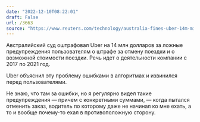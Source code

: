 ```yaml
---
date: "2022-12-10T08:22:01"
draft: False
url: /3663
source: "https://www.reuters.com/technology/australia-fines-uber-14m-misleading-advertisements-about-fares-cancellation-fees-2022-12-07/"
---
```


Австралийский суд оштрафовал Uber на 14 млн долларов за ложные предупреждения пользователям о штрафе за отмену поездки и о возможной стоимости поездки. Речь идет о деятельности компании с 2017 по 2021 год.

Uber объяснил эту проблему ошибками в алгоритмах и извинился перед пользователями. 

Не знаю, что там за ошибки, но я регулярно видел такие предупреждения — причем с конкретными суммами, — когда пытался отменить заказ, водитель по которому даже не начинал ко мне ехать, а то и вообще почему-то ехал в противоположную сторону.
